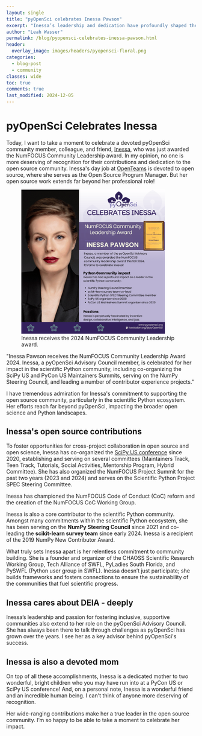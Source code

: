 ```yaml
---
layout: single
title: "pyOpenSci celebrates Inessa Pawson"
excerpt: "Inessa’s leadership and dedication have profoundly shaped the open source community, from NumPy to NumFOCUS. Learn more about her contributions and impact."
author: "Leah Wasser"
permalink: /blog/pyopensci-celebrates-inessa-pawson.html
header:
  overlay_image: images/headers/pyopensci-floral.png
categories:
  - blog-post
  - community
classes: wide
toc: true
comments: true
last_modified: 2024-12-05
---
```


# pyOpenSci Celebrates Inessa

Today, I want to take a moment to celebrate a devoted pyOpenSci community member, colleague, and friend, [Inessa](https://github.com/InessaPawson/InessaPawson),
who was just awarded the NumFOCUS Community Leadership award. In my opinion, no one is more deserving of recognition for their contributions and dedication
to the open source community. Inessa's day job at [OpenTeams](https://otincubator.com/team.html) is devoted to open source, where she serves as the Open Source Program
Manager. But her open source work extends far beyond her professional role!

<figure>
    <a href="/images/people/Inessa-NumFocus-award-fall-2024.png">
    <img src="/images/people/Inessa-NumFocus-award-fall-2024.png" style="max-width:90%" alt=" Portrait of Inessa Pawson, recipient of the NumFOCUS Community
    Leadership Award 2024. In the image, Inessa has light skin, blue eyes, and is wearing red lipstick. Her hair is styled up, and she is dressed in a black
    blazer with a professional, confident expression. The background on the right side of the image is purple with the pyOpenSci logo at the top and a headline
    that reads: pyOpenSci Celebrates Inessa. Below this, there is text that announces her award. The image of the award certificate is shown next to her name.
    The text on the image highlights Inessa’s leadership in the scientific Python community, including her involvement with the SciPy US,PyCon US, NumPy, and NumFOCUS.">
    </a>
    <figcaption>Inessa receives the 2024 NumFOCUS Community Leadership award.
    </figcaption>
</figure>

"Inessa Pawson receives the NumFOCUS Community Leadership Award 2024. Inessa, a pyOpenSci Advisory Council member, is celebrated for her impact in the scientific Python
community, including co-organizing the SciPy US and PyCon US Maintainers Summits, serving on the NumPy Steering Council, and leading a number of contributor
experience projects."

I have tremendous admiration for Inessa's commitment to supporting the open source community, particularly in the scientific Python ecosystem. Her efforts reach
far beyond pyOpenSci, impacting the broader open science and Python landscapes.

## Inessa's open source contributions

To foster opportunities for cross-project collaboration in open source and open science, Inessa has co-organized the [SciPy US conference](https://www.scipy2024.scipy.org)
since 2020, establishing and serving on several committees (Maintainers Track, Teen Track, Tutorials, Social Activities, Mentorship Program, Hybrid Committee). She has
also organized the NumFOCUS Project Summit for the past two years (2023 and 2024) and serves on the Scientific Python Project SPEC Steering Committee.

Inessa has championed the NumFOCUS Code of Conduct (CoC) reform and the creation of the NumFOCUS CoC Working Group.

Inessa is also a core contributor to the scientific Python community. Amongst many commitments within the scientific Python ecosystem, she has been serving
on the **NumPy Steering Council** since 2021 and co-leading the **scikit-learn survey team** since early 2024. Inessa is a recipient of the 2019 NumPy
New Contributor Award.

What truly sets Inessa apart is her relentless commitment to community building. She is a founder and organizer of the CHAOSS Scientific Research Working Group,
Tech Alliance of SWFL, PyLadies South Florida, and PySWFL (Python user group in SWFL). Inessa doesn’t just participate; she builds frameworks and fosters connections
to ensure the sustainability of the communities that fuel scientific progress.

## Inessa cares about DEIA - deeply

Inessa’s leadership and passion for fostering inclusive, supportive communities also extend to her role on the pyOpenSci Advisory Council. She has always been
there to talk through challenges as pyOpenSci has grown over the years. I see her as a key advisor behind pyOpenSci's success.

## Inessa is also a devoted mom

On top of all these accomplishments, Inessa is a dedicated mother to two wonderful, bright children who you may have run into at a PyCon US or SciPy US conference!
And, on a personal note, Inessa is a wonderful friend and an incredible human being. I can't think of anyone more deserving of recognition.

Her wide-ranging contributions make her a true leader in the open source community. I’m so happy to be able to take a moment to celebrate her impact.
